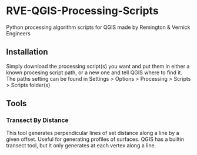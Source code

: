 # RVE-QGIS-Processing-Scripts
Python processing algorithm scripts for QGIS made by Remington &amp; Vernick Engineers

## Installation
Simply download the processing script(s) you want and put them in either a known procesing script path, or a new one and tell QGIS where to find it.
The paths setting can be found in Settings > Options > Processing > Scripts > Scripts folder(s)

## Tools

### Transect By Distance
This tool generates perpendicular lines of set distance along a line by a given offset. Useful for generating profiles of surfaces.
QGIS has a builtin transect tool, but it only generates at each vertex along a line.
